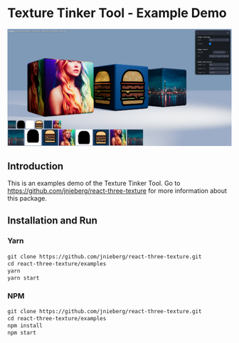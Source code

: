 # Texture Tinker Tool - Example Demo

![Example Demo](./public/readme-examples.png)

## Introduction

This is an examples demo of the Texture Tinker Tool. Go to https://github.com/jnieberg/react-three-texture for more information about this package.

## Installation and Run

### Yarn

```
git clone https://github.com/jnieberg/react-three-texture.git
cd react-three-texture/examples
yarn
yarn start
```

### NPM

```
git clone https://github.com/jnieberg/react-three-texture.git
cd react-three-texture/examples
npm install
npm start
```

